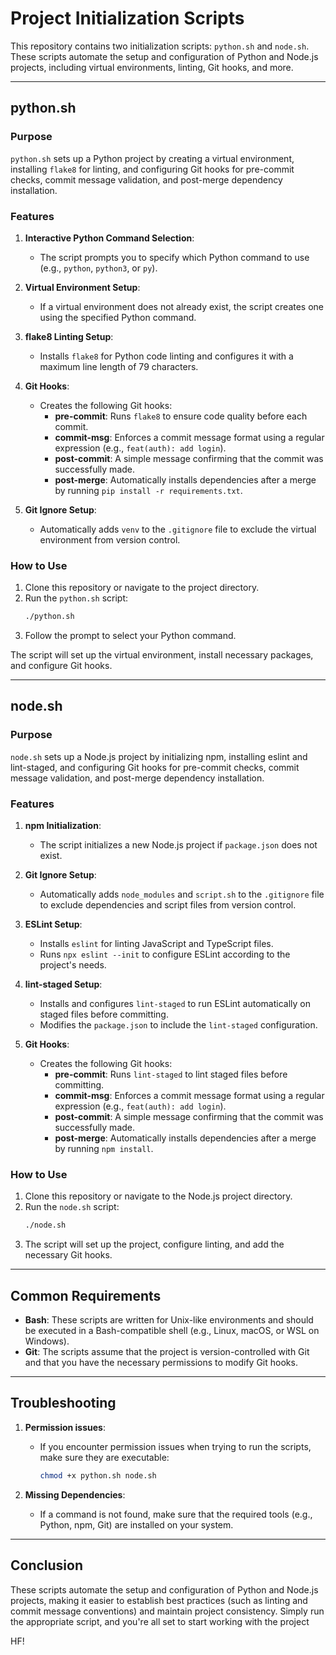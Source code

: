 # Project Initialization Scripts

This repository contains two initialization scripts: `python.sh` and `node.sh`. These scripts automate the setup and configuration of Python and Node.js projects, including virtual environments, linting, Git hooks, and more.

---

## python.sh

### Purpose

`python.sh` sets up a Python project by creating a virtual environment, installing `flake8` for linting, and configuring Git hooks for pre-commit checks, commit message validation, and post-merge dependency installation.

### Features

1. **Interactive Python Command Selection**: 
   - The script prompts you to specify which Python command to use (e.g., `python`, `python3`, or `py`).
   
2. **Virtual Environment Setup**: 
   - If a virtual environment does not already exist, the script creates one using the specified Python command.
   
3. **flake8 Linting Setup**: 
   - Installs `flake8` for Python code linting and configures it with a maximum line length of 79 characters.
   
4. **Git Hooks**:
   - Creates the following Git hooks:
     - **pre-commit**: Runs `flake8` to ensure code quality before each commit.
     - **commit-msg**: Enforces a commit message format using a regular expression (e.g., `feat(auth): add login`).
     - **post-commit**: A simple message confirming that the commit was successfully made.
     - **post-merge**: Automatically installs dependencies after a merge by running `pip install -r requirements.txt`.
   
5. **Git Ignore Setup**:
   - Automatically adds `venv` to the `.gitignore` file to exclude the virtual environment from version control.

### How to Use

1. Clone this repository or navigate to the project directory.
2. Run the `python.sh` script:
   ```bash
   ./python.sh
   ```
3. Follow the prompt to select your Python command.

The script will set up the virtual environment, install necessary packages, and configure Git hooks.

---

## node.sh

### Purpose

`node.sh` sets up a Node.js project by initializing npm, installing eslint and lint-staged, and configuring Git hooks for pre-commit checks, commit message validation, and post-merge dependency installation.

### Features

1. **npm Initialization**:
   - The script initializes a new Node.js project if `package.json` does not exist.

2. **Git Ignore Setup**:
   - Automatically adds `node_modules` and `script.sh` to the `.gitignore` file to exclude dependencies and script files from version control.

3. **ESLint Setup**:
   - Installs `eslint` for linting JavaScript and TypeScript files.
   - Runs `npx eslint --init` to configure ESLint according to the project's needs.

4. **lint-staged Setup**:
   - Installs and configures `lint-staged` to run ESLint automatically on staged files before committing.
   - Modifies the `package.json` to include the `lint-staged` configuration.

5. **Git Hooks**:
   - Creates the following Git hooks:
     - **pre-commit**: Runs `lint-staged` to lint staged files before committing.
     - **commit-msg**: Enforces a commit message format using a regular expression (e.g., `feat(auth): add login`).
     - **post-commit**: A simple message confirming that the commit was successfully made.
     - **post-merge**: Automatically installs dependencies after a merge by running `npm install`.

### How to Use

1. Clone this repository or navigate to the Node.js project directory.
2. Run the `node.sh` script:
   ```bash
   ./node.sh
   ```
3. The script will set up the project, configure linting, and add the necessary Git hooks.

---

## Common Requirements

- **Bash**: These scripts are written for Unix-like environments and should be executed in a Bash-compatible shell (e.g., Linux, macOS, or WSL on Windows).
- **Git**: The scripts assume that the project is version-controlled with Git and that you have the necessary permissions to modify Git hooks.

---

## Troubleshooting

1. **Permission issues**:
   - If you encounter permission issues when trying to run the scripts, make sure they are executable:
     ```bash
     chmod +x python.sh node.sh
     ```

2. **Missing Dependencies**:
   - If a command is not found, make sure that the required tools (e.g., Python, npm, Git) are installed on your system.

---

## Conclusion

These scripts automate the setup and configuration of Python and Node.js projects, making it easier to establish best practices (such as linting and commit message conventions) and maintain project consistency. Simply run the appropriate script, and you're all set to start working with the project

HF! 